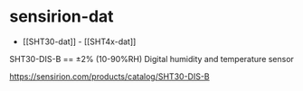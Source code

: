 
# sensirion-dat

- [[SHT30-dat]] - [[SHT4x-dat]]

SHT30-DIS-B == ±2% (10-90%RH) Digital humidity and temperature sensor

https://sensirion.com/products/catalog/SHT30-DIS-B